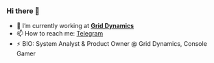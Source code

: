 ### Hi there 👋

- 🔭 I’m currently working at **[Grid Dynamics](https://www.griddynamics.com/)**
- 📫 How to reach me: [Telegram](https://t.me/num4rk)
- ⚡ BIO: System Analyst & Product Owner @ Grid Dynamics, Console Gamer
